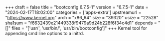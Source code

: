 +++
draft = false
title = "bootconfig 6.7.5-1"
version = "6.7.5-1"
date = "2024-02-17T18:02:00"
categories = ['apps-extra']
upstreamurl = "https://www.kernel.org"
arch = "x86_64"
size = "39320"
usize = "22528"
sha1sum = "f6632439e21449338f9479a9d24b228f6f34c4d1"
depends = "[]"
files = "['usr/', 'usr/bin/', 'usr/bin/bootconfig']"
+++
Kernel tool for appending cmd line options to a initrd.